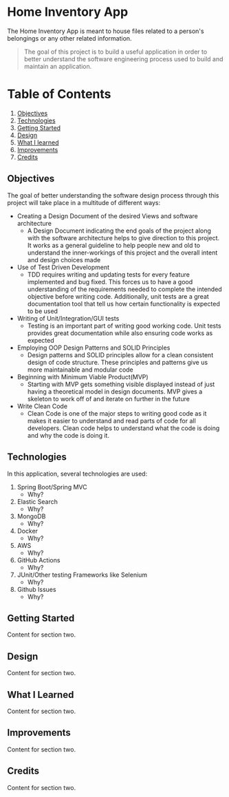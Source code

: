 # Home Inventory App
The Home Inventory App is meant to house files related to a person's belongings or any other related information. 

>The goal of this project is to build a useful application in order to better understand the software engineering process used to build and maintain an application. 

# Table of Contents

1. [Objectives](#objectives)
2. [Technologies](#technologies)
3. [Getting Started](#getting-started)
4. [Design](#design)
5. [What I learned](#what-i-learned)
6. [Improvements](#improvements)
7. [Credits](#credits)

## **Objectives**

The goal of better understanding the software design process through this project will take place in a multitude of different ways:
- Creating a Design Document of the desired Views and software architecture
    - A Design Document indicating the end goals of the project along with the software architecture helps to give direction to this project. It works as a general guideline to help people new and old to understand the inner-workings of this project and the overall intent and design choices made
- Use of Test Driven Development
    - TDD requires writing and updating tests for every feature implemented and bug fixed. This forces us to have a good understanding of the requirements needed to complete the intended objective before writing code. Additionally, unit tests are a great documentation tool that tell us how certain functionality is expected to be used 
- Writing of Unit/Integration/GUI tests
    - Testing is an important part of writing good working code. Unit tests provides great documentation while also ensuring code works as expected
- Employing OOP Design Patterns and SOLID Principles
    - Design patterns and SOLID principles allow for a clean consistent design of code structure. These principles and patterns give us more maintainable and modular code
- Beginning with Minimum Viable Product(MVP)
    - Starting with MVP gets something visible displayed instead of just having a theoretical model in design documents. MVP gives a skeleton to work off of and iterate on further in the future
- Write Clean Code
    - Clean Code is one of the major steps to writing good code as it makes it easier to understand and read parts of code for all developers. Clean code helps to understand what the code is doing and why the code is doing it.

## **Technologies**

In this application, several technologies are used:
1. Spring Boot/Spring MVC
    - Why?
2. Elastic Search
    - Why?
3. MongoDB
    - Why?
4. Docker
    - Why?
5. AWS
    - Why?
6. GitHub Actions
    - Why?
7. JUnit/Other testing Frameworks like Selenium
    - Why?
8. Github Issues
    - Why?

## **Getting Started**

Content for section two.

## **Design**

Content for section two.

## **What I Learned**

Content for section two.

## **Improvements**

Content for section two.

## **Credits**

Content for section two.
